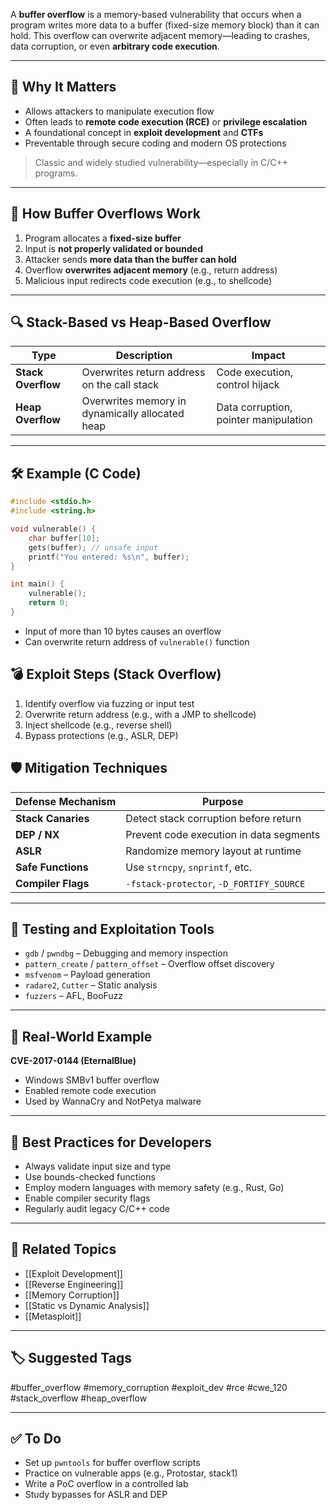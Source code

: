 A **buffer overflow** is a memory-based vulnerability that occurs when a program writes more data to a buffer (fixed-size memory block) than it can hold. This overflow can overwrite adjacent memory—leading to crashes, data corruption, or even **arbitrary code execution**.

---

## 🎯 Why It Matters

- Allows attackers to manipulate execution flow
- Often leads to **remote code execution (RCE)** or **privilege escalation**
- A foundational concept in **exploit development** and **CTFs**
- Preventable through secure coding and modern OS protections

> Classic and widely studied vulnerability—especially in C/C++ programs.

---

## 🧱 How Buffer Overflows Work

1. Program allocates a **fixed-size buffer**
2. Input is **not properly validated or bounded**
3. Attacker sends **more data than the buffer can hold**
4. Overflow **overwrites adjacent memory** (e.g., return address)
5. Malicious input redirects code execution (e.g., to shellcode)

---

## 🔍 Stack-Based vs Heap-Based Overflow

| Type            | Description                                      | Impact                                 |
|-----------------|--------------------------------------------------|----------------------------------------|
| **Stack Overflow** | Overwrites return address on the call stack      | Code execution, control hijack         |
| **Heap Overflow**  | Overwrites memory in dynamically allocated heap | Data corruption, pointer manipulation  |

---

## 🛠 Example (C Code)

```c
#include <stdio.h>
#include <string.h>

void vulnerable() {
    char buffer[10];
    gets(buffer); // unsafe input
    printf("You entered: %s\n", buffer);
}

int main() {
    vulnerable();
    return 0;
}
```

- Input of more than 10 bytes causes an overflow
- Can overwrite return address of `vulnerable()` function

## 💣 Exploit Steps (Stack Overflow)

1. Identify overflow via fuzzing or input test
2. Overwrite return address (e.g., with a JMP to shellcode)
3. Inject shellcode (e.g., reverse shell)
4. Bypass protections (e.g., ASLR, DEP)

## 🛡 Mitigation Techniques

|Defense Mechanism|Purpose|
|---|---|
|**Stack Canaries**|Detect stack corruption before return|
|**DEP / NX**|Prevent code execution in data segments|
|**ASLR**|Randomize memory layout at runtime|
|**Safe Functions**|Use `strncpy`, `snprintf`, etc.|
|**Compiler Flags**|`-fstack-protector`, `-D_FORTIFY_SOURCE`|

---

## 🧪 Testing and Exploitation Tools

- `gdb` / `pwndbg` – Debugging and memory inspection
- `pattern_create` / `pattern_offset` – Overflow offset discovery
- `msfvenom` – Payload generation
- `radare2`, `Cutter` – Static analysis
- `fuzzers` – AFL, BooFuzz

---

## 📘 Real-World Example

**CVE-2017-0144 (EternalBlue)**

- Windows SMBv1 buffer overflow
- Enabled remote code execution
- Used by WannaCry and NotPetya malware

---

## 🧠 Best Practices for Developers

- Always validate input size and type
- Use bounds-checked functions
- Employ modern languages with memory safety (e.g., Rust, Go)
- Enable compiler security flags
- Regularly audit legacy C/C++ code

---

## 🔗 Related Topics

- [[Exploit Development]]
- [[Reverse Engineering]]
- [[Memory Corruption]]
- [[Static vs Dynamic Analysis]]
- [[Metasploit]]

---

## 🏷 Suggested Tags

#buffer_overflow #memory_corruption #exploit_dev #rce #cwe_120 #stack_overflow #heap_overflow

---

## ✅ To Do

-  Set up `pwntools` for buffer overflow scripts
-  Practice on vulnerable apps (e.g., Protostar, stack1)
-  Write a PoC overflow in a controlled lab
-  Study bypasses for ASLR and DEP